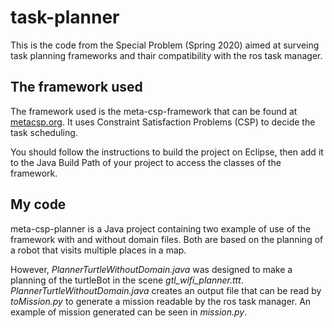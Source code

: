 # task-planner

This is the code from the Special Problem (Spring 2020) aimed at surveing task planning frameworks and thair compatibility with the ros task manager. 

## The framework used

The  framework used is the meta-csp-framework that can be found at [metacsp.org](http://metacsp.org). It uses Constraint Satisfaction Problems (CSP) to decide the task scheduling.

You should follow the instructions to build the project on Eclipse, then add it to the Java Build Path of your project to access the classes of the framework.

## My code

meta-csp-planner is a Java project containing two example of use of the framework with and without domain files. Both are based on the planning of a robot that visits multiple places in a map. 

However, _PlannerTurtleWithoutDomain.java_ was designed to make a planning of the turtleBot in the scene _gtl\_wifi\_planner.ttt_. _PlannerTurtleWithoutDomain.java_ creates an output file that can be read by _toMission.py_ to generate a mission readable by the ros task manager. An example of mission generated can be seen in _mission.py_.
